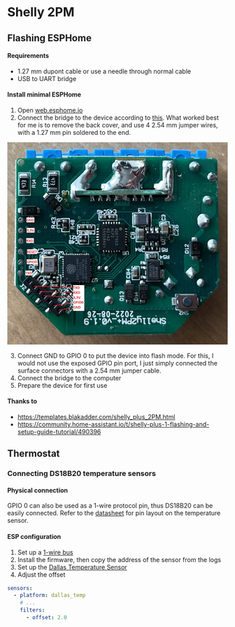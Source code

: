 # Shelly 2PM

## Flashing ESPHome

#### Requirements

- 1.27 mm dupont cable or use a needle through normal cable
- USB to UART bridge

#### Install minimal ESPHome

1. Open [web.esphome.io](https://web.esphome.io/)
2. Connect the bridge to the device according to [this](https://templates.blakadder.com/shelly_plus_2PM.html). What worked best for me is to remove the back cover, and use 4 2.54 mm jumper wires, with a 1.27 mm pin soldered to the end.

![Shelly Plus 2PM pinout](./images/shelly_plus_2pm_pinout.webp)

3. Connect GND to GPIO 0 to put the device into flash mode. For this, I would not use the exposed GPIO pin port, I just simply connected the surface connectors with a 2.54 mm jumper cable.
4. Connect the bridge to the computer
5. Prepare the device for first use

#### Thanks to

- https://templates.blakadder.com/shelly_plus_2PM.html
- https://community.home-assistant.io/t/shelly-plus-1-flashing-and-setup-guide-tutorial/490396

## Thermostat

### Connecting DS18B20 temperature sensors

#### Physical connection

GPIO 0 can also be used as a 1-wire protocol pin, thus DS18B20 can be easily connected. Refer to the [datasheet](https://www.analog.com/media/en/technical-documentation/data-sheets/DS18B20.pdf) for pin layout on the temperature sensor.

#### ESP configuration

1. Set up a [1-wire bus](https://esphome.io/components/one_wire#one-wire)
2. Install the firmware, then copy the address of the sensor from the logs
3. Set up the [Dallas Temperature Sensor](https://esphome.io/components/sensor/dallas_temp.html)
4. Adjust the offset

```yaml
sensors:
  - platform: dallas_temp
    # ...
    filters:
      - offset: 2.0
```
